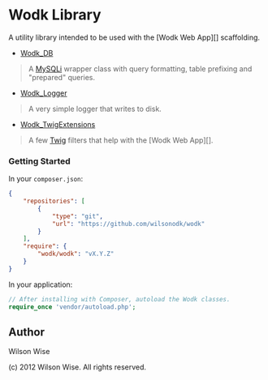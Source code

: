 # Wodk Library

A utility library intended to be used with the [Wodk Web App][] scaffolding.

+ [Wodk_DB][]
> A [MySQLi][] wrapper class with query formatting, table prefixing and "prepared" queries. 

+ [Wodk_Logger][]
> A very simple logger that writes to disk.

+ [Wodk_TwigExtensions][]
> A few [Twig][] filters that help with the [Wodk Web App][].


### Getting Started

In your `composer.json`:
```json
{
    "repositories": [
        {
            "type": "git",
            "url": "https://github.com/wilsonodk/wodk"
        }
    ],
    "require": {
        "wodk/wodk": "vX.Y.Z"
    }
}
```

In your application:
```php
// After installing with Composer, autoload the Wodk classes.
require_once 'vendor/autoload.php';
```


## Author

Wilson Wise

(c) 2012 Wilson Wise. All rights reserved.



[Wodk_DB]: https://github.com/wilsonodk/wodk/wiki/Wodk-DB
[Wodk_Logger]: https://github.com/wilsonodk/wodk/wiki/Wodk-Logger
[Wodk_TwigExtensions]: https://github.com/wilsonodk/wodk/wiki/Wodk-TwigExtensions
[MySQLi]: http://us1.php.net/manual/en/book.mysqli.php
[Twig]: http://twig.sensiolabs.org/
